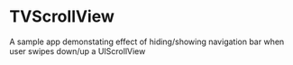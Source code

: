 # TVScrollView
A sample app demonstating effect of hiding/showing navigation bar when user swipes down/up a UIScrollView
